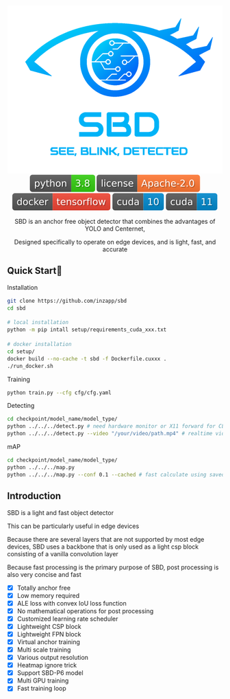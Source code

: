<div align="center">
  <img src="/md/logo.png" width="503px"><br>
  
  <img src="/md/badge_python.svg"/>
  <img src="/md/badge_license.svg"/>
  <img src="/md/badge_docker.svg"/>
  <img src="/md/badge_cuda10.svg"/>
  <img src="/md/badge_cuda11.svg"/>
  
  SBD is an anchor free object detector that combines the advantages of YOLO and Centernet,
  
  Designed specifically to operate on edge devices, and is light, fast, and accurate
  
</div>

## Quick Start🚀
Installation
```bash
git clone https://github.com/inzapp/sbd
cd sbd

# local installation
python -m pip intall setup/requirements_cuda_xxx.txt

# docker installation
cd setup/
docker build --no-cache -t sbd -f Dockerfile.cuxxx .
./run_docker.sh
```

Training
```bash
python train.py --cfg cfg/cfg.yaml
```

Detecting
```bash
cd checkpoint/model_name/model_type/
python ../../../detect.py # need hardware monitor or X11 forward for CLI system
python ../../../detect.py --video "/your/video/path.mp4" # realtime video detecting
```

mAP
```bash
cd checkpoint/model_name/model_type/
python ../../../map.py
python ../../../map.py --conf 0.1 --cached # fast calculate using saved csv files
```

## Introduction
SBD is a light and fast object detector

This can be particularly useful in edge devices

Because there are several layers that are not supported by most edge devices, SBD uses a backbone that is only used as a light csp block consisting of a vanilla convolution layer

Because fast processing is the primary purpose of SBD, post processing is also very concise and fast

- [x] Totally anchor free
- [x] Low memory required
- [x] ALE loss with convex IoU loss function
- [x] No mathematical operations for post processing
- [x] Customized learning rate scheduler
- [x] Lightweight CSP block
- [x] Lightweight FPN block
- [x] Virtual anchor training
- [x] Multi scale training
- [x] Various output resolution
- [x] Heatmap ignore trick
- [x] Support SBD-P6 model
- [x] Multi GPU training
- [x] Fast training loop
